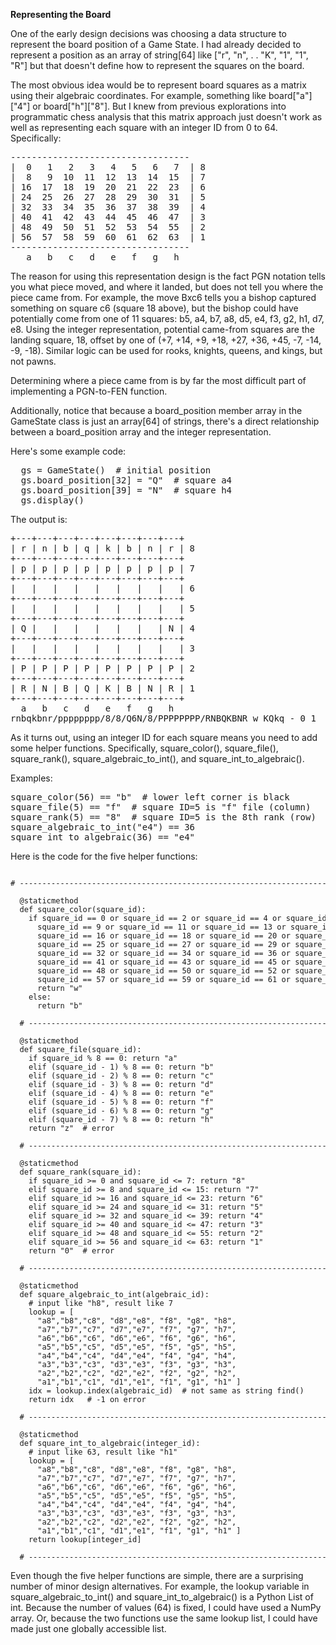 <b>Representing the Board</b>

One of the early design decisions was choosing a data structure to represent the board position of a Game State. I had already decided to represent a position as an array of string[64] like ["r", "n", . . "K", "1", "1", "R"] but that doesn't define how to represent the squares on the board.

The most obvious idea would be to represent board squares as a matrix using their algebraic coordinates. For example, something like board["a"]["4"] or board["h"]["8"]. But I knew from previous explorations into programmatic chess analysis that this matrix approach just doesn't work as well as representing each square with an integer ID from 0 to 64. Specifically:

<pre>
----------------------------------
|  0   1   2   3   4   5   6   7  | 8
|  8   9  10  11  12  13  14  15  | 7
| 16  17  18  19  20  21  22  23  | 6
| 24  25  26  27  28  29  30  31  | 5
| 32  33  34  35  36  37  38  39  | 4
| 40  41  42  43  44  45  46  47  | 3
| 48  49  50  51  52  53  54  55  | 2
| 56  57  58  59  60  61  62  63  | 1
----------------------------------
   a   b   c   d   e   f   g   h
</pre>

The reason for using this representation design is the fact PGN notation tells you what piece moved, and where it landed, but does not tell you where the piece came from. For example, the move Bxc6 tells you a bishop captured something on square c6 (square 18 above), but the bishop could have potentially come from one of 11 squares: b5, a4, b7, a8, d5, e4, f3, g2, h1, d7, e8. Using the integer representation, potential came-from squares are the landing square, 18, offset by one of (+7, +14, +9, +18, +27, +36, +45, -7, -14, -9, -18). Similar logic can be used for rooks, knights, queens, and kings, but not pawns.

Determining where a piece came from is by far the most difficult part of implementing a PGN-to-FEN function.

Additionally, notice that because a board_position member array in the GameState class is just an array[64] of strings, there's a direct relationship between a board_position array and the integer representation.

Here's some example code:

<pre>
  gs = GameState()  # initial position
  gs.board_position[32] = "Q"  # square a4
  gs.board_position[39] = "N"  # square h4
  gs.display()
</pre>

The output is:

<pre>
+---+---+---+---+---+---+---+---+
| r | n | b | q | k | b | n | r | 8
+---+---+---+---+---+---+---+---+
| p | p | p | p | p | p | p | p | 7
+---+---+---+---+---+---+---+---+
|   |   |   |   |   |   |   |   | 6
+---+---+---+---+---+---+---+---+
|   |   |   |   |   |   |   |   | 5
+---+---+---+---+---+---+---+---+
| Q |   |   |   |   |   |   | N | 4
+---+---+---+---+---+---+---+---+
|   |   |   |   |   |   |   |   | 3
+---+---+---+---+---+---+---+---+
| P | P | P | P | P | P | P | P | 2
+---+---+---+---+---+---+---+---+
| R | N | B | Q | K | B | N | R | 1
+---+---+---+---+---+---+---+---+
  a   b   c   d   e   f   g   h
rnbqkbnr/pppppppp/8/8/Q6N/8/PPPPPPPP/RNBQKBNR w KQkq - 0 1
</pre>

As it turns out, using an integer ID for each square means you need to add some helper functions. Specifically, square_color(), square_file(), square_rank(), square_algebraic_to_int(), and square_int_to_algebraic().

Examples:

<pre>
square_color(56) == "b"  # lower left corner is black
square_file(5) == "f"  # square ID=5 is "f" file (column)
square_rank(5) == "8"  # square ID=5 is the 8th rank (row)
square_algebraic_to_int("e4") == 36
square_int_to_algebraic(36) == "e4"
</pre>

Here is the code for the five helper functions:

<pre><span class="inner-pre" style="font-size:12px">
# -------------------------------------------------------------------------------------------------

  @staticmethod
  def square_color(square_id):
    if square_id == 0 or square_id == 2 or square_id == 4 or square_id == 6 or \
      square_id == 9 or square_id == 11 or square_id == 13 or square_id == 15 or \
      square_id == 16 or square_id == 18 or square_id == 20 or square_id == 22 or \
      square_id == 25 or square_id == 27 or square_id == 29 or square_id == 31 or \
      square_id == 32 or square_id == 34 or square_id == 36 or square_id == 38 or \
      square_id == 41 or square_id == 43 or square_id == 45 or square_id == 47 or \
      square_id == 48 or square_id == 50 or square_id == 52 or square_id == 54 or \
      square_id == 57 or square_id == 59 or square_id == 61 or square_id == 63:
      return "w"
    else:
      return "b"

  # -----------------------------------------------------------------------------------------------

  @staticmethod
  def square_file(square_id):
    if square_id % 8 == 0: return "a"
    elif (square_id - 1) % 8 == 0: return "b"
    elif (square_id - 2) % 8 == 0: return "c"
    elif (square_id - 3) % 8 == 0: return "d"
    elif (square_id - 4) % 8 == 0: return "e"
    elif (square_id - 5) % 8 == 0: return "f"
    elif (square_id - 6) % 8 == 0: return "g"
    elif (square_id - 7) % 8 == 0: return "h"
    return "z"  # error

  # -----------------------------------------------------------------------------------------------

  @staticmethod
  def square_rank(square_id):
    if square_id >= 0 and square_id <= 7: return "8"
    elif square_id >= 8 and square_id <= 15: return "7"
    elif square_id >= 16 and square_id <= 23: return "6"
    elif square_id >= 24 and square_id <= 31: return "5"
    elif square_id >= 32 and square_id <= 39: return "4"
    elif square_id >= 40 and square_id <= 47: return "3"
    elif square_id >= 48 and square_id <= 55: return "2"
    elif square_id >= 56 and square_id <= 63: return "1"
    return "0"  # error

  # -----------------------------------------------------------------------------------------------

  @staticmethod
  def square_algebraic_to_int(algebraic_id):
    # input like "h8", result like 7
    lookup = [
      "a8","b8","c8", "d8","e8", "f8", "g8", "h8",
      "a7","b7","c7", "d7","e7", "f7", "g7", "h7",
      "a6","b6","c6", "d6","e6", "f6", "g6", "h6",
      "a5","b5","c5", "d5","e5", "f5", "g5", "h5",
      "a4","b4","c4", "d4","e4", "f4", "g4", "h4",
      "a3","b3","c3", "d3","e3", "f3", "g3", "h3",
      "a2","b2","c2", "d2","e2", "f2", "g2", "h2",
      "a1","b1","c1", "d1","e1", "f1", "g1", "h1" ]
    idx = lookup.index(algebraic_id)  # not same as string find()
    return idx   # -1 on error

  # -----------------------------------------------------------------------------------------------

  @staticmethod
  def square_int_to_algebraic(integer_id):
    # input like 63, result like "h1"
    lookup = [
      "a8","b8","c8", "d8","e8", "f8", "g8", "h8",
      "a7","b7","c7", "d7","e7", "f7", "g7", "h7",
      "a6","b6","c6", "d6","e6", "f6", "g6", "h6",
      "a5","b5","c5", "d5","e5", "f5", "g5", "h5",
      "a4","b4","c4", "d4","e4", "f4", "g4", "h4",
      "a3","b3","c3", "d3","e3", "f3", "g3", "h3",
      "a2","b2","c2", "d2","e2", "f2", "g2", "h2",
      "a1","b1","c1", "d1","e1", "f1", "g1", "h1" ]
    return lookup[integer_id]

  # -----------------------------------------------------------------------------------------------
</span></pre>

Even though the five helper functions are simple, there are a surprising number of minor design alternatives. For example, the lookup variable in square_algebraic_to_int() and square_int_to_algebraic() is a Python List of int. Because the number of values (64) is fixed, I could have used a NumPy array. Or, because the two functions use the same lookup list, I could have made just one globally accessible list.


